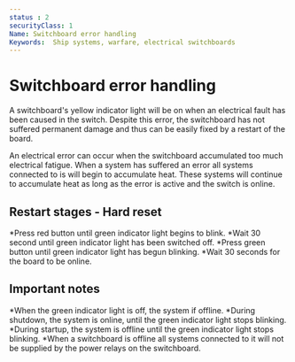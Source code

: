 ```yaml
---
status : 2
securityClass: 1
Name: Switchboard error handling
Keywords:  Ship systems, warfare, electrical switchboards
---
```


# Switchboard error handling
A switchboard's yellow indicator light will be on when an electrical fault has been caused in the switch. Despite this error, the switchboard has not suffered permanent damage and thus can be easily fixed by a restart of the board.

An electrical error can occur when the switchboard accumulated too much electrical fatigue. When a system has suffered an error all systems connected to is will begin to accumulate heat. These systems will continue to accumulate heat as long as the error is active and the switch is online.

## Restart stages - Hard reset 
 *Press red button until green indicator light begins to blink.
 *Wait 30 second until green indicator light has been switched off.
 *Press green button until green indicator light has begun blinking.
 *Wait 30 seconds for the board to be online.

## Important notes
 *When the green indicator light is off, the system if offline. 
 *During shutdown, the system is online, until the green indicator light stops blinking.
 *During startup, the system is offline until the green indicator light stops blinking. 
 *When a switchboard is offline all systems connected to it will not be supplied by the power relays on the switchboard.


